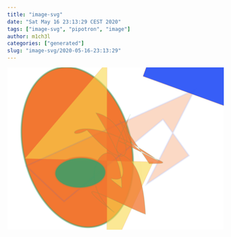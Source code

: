 ```yaml
---
title: "image-svg"
date: "Sat May 16 23:13:29 CEST 2020"
tags: ["image-svg", "pipotron", "image"]
author: m1ch3l
categories: ["generated"]
slug: "image-svg/2020-05-16-23:13:29"
---
```


![](image.svg)
